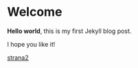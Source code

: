 # Welcome

**Hello world**, this is my first Jekyll blog post.

I hope you like it!

[strana2](./Atari-SIO2SD-Igi-Version/index.html)

<meta http-equiv="Refresh" content="5; url=https://www.github.com/RichiDev/">
